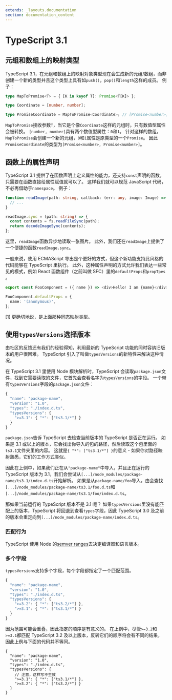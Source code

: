 ```yaml
---
extends: _layouts.documentation
section: documentation_content
---
```


# TypeScript 3.1

## 元组和数组上的映射类型

TypeScript 3.1，在元组和数组上的映射对象类型现在会生成新的元组/数组，而非创建一个新的类型并且这个类型上具有如`push()`，`pop()`和`length`这样的成员。 例子：

```typescript
type MapToPromise<T> = { [K in keyof T]: Promise<T[K]> };

type Coordinate = [number, number];

type PromiseCoordinate = MapToPromise<Coordinate>; // [Promise<number>, Promise<number>]
```

`MapToPromise`接收参数`T`，当它是个像`Coordinate`这样的元组时，只有数值型属性会被转换。 `[number, number]`具有两个数值型属性：`0`和`1`。 针对这样的数组，`MapToPromise`会创建一个新的元组，`0`和`1`属性是原类型的一个`Promise`。 因此`PromiseCoordinate`的类型为`[Promise<number>, Promise<number>]`。

## 函数上的属性声明

TypeScript 3.1 提供了在函数声明上定义属性的能力，还支持`const`声明的函数。只需要在函数直接给属性赋值就可以了。 这样我们就可以规范 JavaScript 代码，不必再借助于`namespace`。 例子：

```typescript
function readImage(path: string, callback: (err: any, image: Image) => void) {
  // ...
}

readImage.sync = (path: string) => {
  const contents = fs.readFileSync(path);
  return decodeImageSync(contents);
};
```

这里，`readImage`函数异步地读取一张图片。 此外，我们还在`readImage`上提供了一个便捷的函数`readImage.sync`。

一般来说，使用 ECMAScript 导出是个更好的方式，但这个新功能支持此风格的代码能够在 TypeScript 里执行。 此外，这种属性声明的方式允许我们表达一些常见的模式，例如 React 函数组件（之前叫做 SFC）里的`defaultProps`和`propTpes` 。

```typescript
export const FooComponent = ({ name }) => <div>Hello! I am {name}</div>;

FooComponent.defaultProps = {
  name: '(anonymous)',
};
```

\[1\] 更确切地说，是上面那种同态映射类型。

## 使用`typesVersions`选择版本

由社区的反馈还有我们的经验得知，利用最新的 TypeScript 功能的同时容纳旧版本的用户很困难。 TypeScript 引入了叫做`typesVersions`的新特性来解决这种情况。

在 TypeScript 3.1 里使用 Node 模块解析时，TypeScript 会读取`package.json`文件，找到它需要读取的文件，它首先会查看名字为`typesVersions`的字段。 一个带有`typesVersions`字段的`package.json`文件：

```javascript
{
  "name": "package-name",
  "version": "1.0",
  "types": "./index.d.ts",
  "typesVersions": {
    ">=3.1": { "*": ["ts3.1/*"] }
  }
}
```

`package.json`告诉 TypeScript 去检查当前版本的 TypeScript 是否正在运行。 如果是 3.1 或以上的版本，它会找出你导入的包的路径，然后读取这个包里面的`ts3.1`文件夹里的内容。 这就是`{ "*": ["ts3.1/*"] }`的意义 - 如果你对路径映射熟悉，它们的工作方式类似。

因此在上例中，如果我们正在从`"package-name"`中导入，并且正在运行的 TypeScript 版本为 3.1，我们会尝试从`[...]/node_modules/package-name/ts3.1/index.d.ts`开始解析。 如果是从`package-name/foo`导入，由会查找`[...]/node_modules/package-name/ts3.1/foo.d.ts`和`[...]/node_modules/package-name/ts3.1/foo/index.d.ts`。

那如果当前运行的 TypeScript 版本不是 3.1 呢？ 如果`typesVersions`里没有能匹配上的版本，TypeScript 将回退到查看`types`字段，因此 TypeScript 3.0 及之前的版本会重定向到`[...]/node_modules/package-name/index.d.ts`。

### 匹配行为

TypeScript 使用 Node 的[semver ranges](https://github.com/npm/node-semver#ranges)去决定编译器和语言版本。

### 多个字段

`typesVersions`支持多个字段，每个字段都指定了一个匹配范围。

```javascript
{
  "name": "package-name",
  "version": "1.0",
  "types": "./index.d.ts",
  "typesVersions": {
    ">=3.2": { "*": ["ts3.2/*"] },
    ">=3.1": { "*": ["ts3.1/*"] }
  }
}
```

因为范围可能会重叠，因此指定的顺序是有意义的。 在上例中，尽管`>=3.2`和`>=3.1`都匹配 TypeScript 3.2 及以上版本，反转它们的顺序将会有不同的结果，因此上例与下面的代码并不等同。

```text
{
  "name": "package-name",
  "version": "1.0",
  "types": "./index.d.ts",
  "typesVersions": {
    // 注意，这样写不生效
    ">=3.1": { "*": ["ts3.1/*"] },
    ">=3.2": { "*": ["ts3.2/*"] }
  }
}
```
